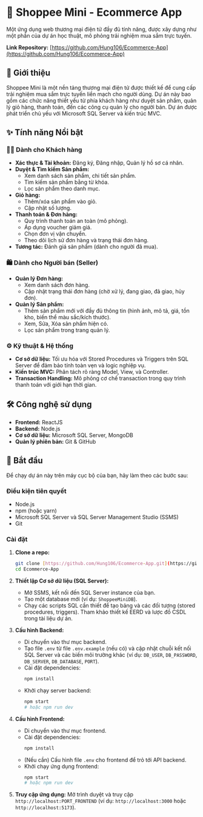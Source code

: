 # 🛒 Shoppee Mini - Ecommerce App

Một ứng dụng web thương mại điện tử đầy đủ tính năng, được xây dựng như một phần của dự án học thuật, mô phỏng trải nghiệm mua sắm trực tuyến.

**Link Repository:** [https://github.com/Hung106/Ecommerce-App](https://github.com/Hung106/Ecommerce-App)

## 🌟 Giới thiệu

Shoppee Mini là một nền tảng thương mại điện tử được thiết kế để cung cấp trải nghiệm mua sắm trực tuyến liền mạch cho người dùng. Dự án này bao gồm các chức năng thiết yếu từ phía khách hàng như duyệt sản phẩm, quản lý giỏ hàng, thanh toán, đến các công cụ quản lý cho người bán. Dự án được phát triển chủ yếu với Microsoft SQL Server và kiến trúc MVC.

## ✨ Tính năng Nổi bật

### 👨‍💼 Dành cho Khách hàng

* **Xác thực & Tài khoản:** Đăng ký, Đăng nhập, Quản lý hồ sơ cá nhân.
* **Duyệt & Tìm kiếm Sản phẩm:**
    * Xem danh sách sản phẩm, chi tiết sản phẩm.
    * Tìm kiếm sản phẩm bằng từ khóa.
    * Lọc sản phẩm theo danh mục.
* **Giỏ hàng:**
    * Thêm/xóa sản phẩm vào giỏ.
    * Cập nhật số lượng.
* **Thanh toán & Đơn hàng:**
    * Quy trình thanh toán an toàn (mô phỏng).
    * Áp dụng voucher giảm giá.
    * Chọn đơn vị vận chuyển.
    * Theo dõi lịch sử đơn hàng và trạng thái đơn hàng.
* **Tương tác:** Đánh giá sản phẩm (dành cho người đã mua).

### 🛍️ Dành cho Người bán (Seller)

* **Quản lý Đơn hàng:**
    * Xem danh sách đơn hàng.
    * Cập nhật trạng thái đơn hàng (chờ xử lý, đang giao, đã giao, hủy đơn).
* **Quản lý Sản phẩm:**
    * Thêm sản phẩm mới với đầy đủ thông tin (hình ảnh, mô tả, giá, tồn kho, biến thể màu sắc/kích thước).
    * Xem, Sửa, Xóa sản phẩm hiện có.
    * Lọc sản phẩm trong trang quản lý.

### ⚙️ Kỹ thuật & Hệ thống

* **Cơ sở dữ liệu:** Tối ưu hóa với Stored Procedures và Triggers trên SQL Server để đảm bảo tính toàn vẹn và logic nghiệp vụ.
* **Kiến trúc MVC:** Phân tách rõ ràng Model, View, và Controller.
* **Transaction Handling:** Mô phỏng cơ chế transaction trong quy trình thanh toán với giới hạn thời gian.

## 🛠️ Công nghệ sử dụng

* **Frontend:** ReactJS
* **Backend:** Node.js
* **Cơ sở dữ liệu:** Microsoft SQL Server, MongoDB
* **Quản lý phiên bản:** Git & GitHub

## 🚀 Bắt đầu

Để chạy dự án này trên máy cục bộ của bạn, hãy làm theo các bước sau:

### Điều kiện tiên quyết

* Node.js
* npm (hoặc yarn)
* Microsoft SQL Server và SQL Server Management Studio (SSMS)
* Git

### Cài đặt

1.  **Clone a repo:**
    ```bash
    git clone [https://github.com/Hung106/Ecommerce-App.git](https://github.com/Hung106/Ecommerce-App.git)
    cd Ecommerce-App
    ```

2.  **Thiết lập Cơ sở dữ liệu (SQL Server):**
    * Mở SSMS, kết nối đến SQL Server instance của bạn.
    * Tạo một database mới (ví dụ: `ShoppeeMiniDB`).
    * Chạy các scripts SQL cần thiết để tạo bảng và các đối tượng (stored procedures, triggers). Tham khảo thiết kế EERD và lược đồ CSDL trong tài liệu dự án.

3.  **Cấu hình Backend:**
    * Di chuyển vào thư mục backend.
    * Tạo file `.env` từ file `.env.example` (nếu có) và cập nhật chuỗi kết nối SQL Server và các biến môi trường khác (ví dụ: `DB_USER`, `DB_PASSWORD`, `DB_SERVER`, `DB_DATABASE`, `PORT`).
    * Cài đặt dependencies:
        ```bash
        npm install
        ```
    * Khởi chạy server backend:
        ```bash
        npm start
        # hoặc npm run dev
        ```

4.  **Cấu hình Frontend:**
    * Di chuyển vào thư mục frontend.
    * Cài đặt dependencies:
        ```bash
        npm install
        ```
    * (Nếu cần) Cấu hình file `.env` cho frontend để trỏ tới API backend.
    * Khởi chạy ứng dụng frontend:
        ```bash
        npm start
        # hoặc npm run dev
        ```

5.  **Truy cập ứng dụng:**
    Mở trình duyệt và truy cập `http://localhost:PORT_FRONTEND` (ví dụ: `http://localhost:3000` hoặc `http://localhost:5173`).

